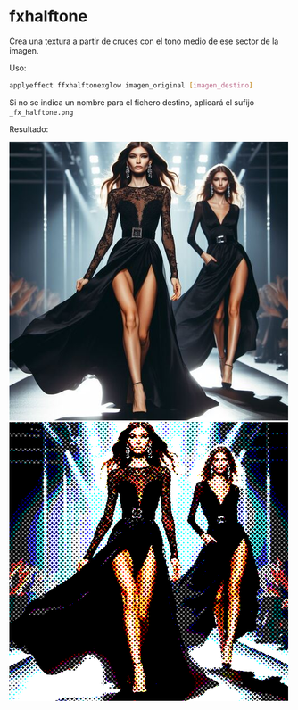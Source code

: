 # fxhalftone

Crea una textura a partir de cruces con el tono medio de ese sector de la imagen.

Uso:

``` sh
applyeffect ffxhalftonexglow imagen_original [imagen_destino]
```

Si no se indica un nombre para el fichero destino, aplicará el sufijo `_fx_halftone.png`

Resultado:

![imagen original](../../images/image.jpg)
![fxhalftone](../../images/image_fx_halftone.png)
